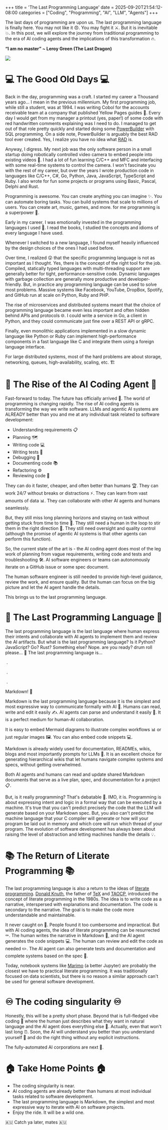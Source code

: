 +++
title = 'The Last Programming Language'
date = 2025-09-20T21:54:12-08:00
categories = ["Coding", "Programming", "AI", "LLM", "Agents"]
+++

The last days of programming are upon us. The last programming language is finally here. You may not like it 😠. You may
fight it ⚔️. But it is inevitable 💥. In this post, we will explore the journey from traditional programming to the era
of
AI coding agents and the implications of this transformation 🔥.

**“I am no master” ~ Leroy Green (The Last Dragon)**

<!--more-->

![](images/hero.png)

# 💻 The Good Old Days 💻

Back in the day, programming was a craft. I started my career a Thousand years ago... I mean in the previous millennium.
My first programming job, while still a student, was at 1994. I was writing Cobol for the accounts receivable team at a
company that published Yellow Pages guides 📒. Every day I would get from my manager a printout (yes, paper!) of some
code with red handwritten
comments explaining was I need to do. I managed to get out of that role pretty quickly and started doing
some [PowerBuilder](https://en.wikipedia.org/wiki/PowerBuilder) with SQL programming. On a side note, PowerBuilder is
arguably the best RAD tool ever created. Yes, I realize you have no idea
what [RAD](https://en.wikipedia.org/wiki/Rapid_application_development) is.

Anyway, I digress. My next job was the only software person in a small startup doing robotically controlled video camera
to embed people into existing videos 🎥. I had a lot of fun learning C/C++ and MFC and interfacing with some real-time
systems to control the camera. I won't fascinate you with the rest of my career, but over the years I wrote production
code in languages like C/C++, C#, Go, Python, Java, JavaScript, TypeScript and Ruby. I also wrote for fun some projects
or programs using Basic, Pascal, Delphi and Rust.

Programming is awesome. You can create anything you can imagine ✨. You can automate boring tasks. You can build systems
that scale to millions of users. You can create art, music, games, and more. for me programming is a superpower 🦸.

Early in my career, I was emotionally invested in the programming languages I used 💝. I read the books, I studied the
concepts and idioms of every language I have used.

Whenever I switched to a new language, I found myself heavily influenced by the design choices of the ones I had used
before.

Over time, I realized 😲 that the specific programming language is not as important as I thought. Yes, there is the
concept
of the right tool for the job. Compiled, statically typed languages with multi-threading support are generally better
for tight, performance-sensitive code. Dynamic languages with garbage collection are generally more productive and
developer-friendly. But, in practice any programming language can be used to solve most problems. Massive systems like
Facebook, YouTube, DropBox, Spotify, and GitHub run at scale on Python, Ruby and PHP.

The rise of microservices and distributed systems meant that the choice of programming language became even less
important and often hidden behind APIs and protocols 🌐. I could write a service in Go, a client in Python, and they
could communicate just fine over a REST API or gRPC.

Finally, even monolithic applications implemented in a slow dynamic language like Python or Ruby can implement
high-performance components in a fast language like C and integrate them using a foreign language interface.

For large distributed systems, most of the hard problems are about storage, networking, queues, high-availability,
scaling, etc. 🏗️

# 🤖 The Rise of the AI Coding Agent 🤖

Fast-forward to today. The future has officially arrived 🚀. The world of programming is changing rapidly. The rise of AI
coding agents is transforming the way we write software. LLMs and agentic AI systems are ALREADY better than you and me
at any individual task related to software development:

- Understanding requirements 📋
- Planning 🗺️
- Writing code 💻
- Writing tests 🧪
- Debugging 🐛
- Documenting code 📚
- Refactoring ⚙️
- Reviewing code 👀

They can do it faster, cheaper, and often better than humans 🏆. They can work 24/7 without breaks or distractions ⚡.
They can learn from vast amounts of data 📊. They can collaborate with other AI agents and humans seamlessly.

But, they still miss long planning horizons and staying on task without getting stuck from time to time 🔄. They still
need a human in the loop to stir them in the right direction 🧭. They still need oversight and quality control (although
the promise of agentic AI systems is that other agents can perform this function).

So, the current state of the art is - the AI coding agent does most of the leg work of planning from vague requirements,
writing code and tests and troubleshooting 🛠️. AI software engineers or teams can autonomously iterate on a GitHub issue
or some spec document.

The human software engineer is still needed to provide high-level guidance, review the work, and ensure quality. But the
human can focus on the big picture and let the AI agent handle the details.

This brings us to the last programming language.

# 📝 The Last Programming Language 📝

The last programming language is the last language where human express their intents and collaborate with AI
agents to implement them and review the AI artifacts. But what is the last programming language? Is it Python?
JavaScript? Go? Rust? Something else?
Nope. are you ready? drum roll please... 🥁 The last programming language is...

&nbsp;.

&nbsp;.

&nbsp;.

Markdown! 🎉

Markdown is the last programming language because it is the simplest and most expressive way to communicate formally
with AI 🤖. Humans can read, write and edit it easily ✍️. AI agents can parse and understand it easily 🧠. It is a perfect
medium for human-AI collaboration.

It is easy to embed Mermaid diagrams to illustrate complex workflows 📊 or just regular images 🖼️. You can also embed
code snippets 💻.

Markdown is already widely used for documentation, READMEs, wikis, blogs and most importantly prompts for LLMs 💬. It is an
excellent choice for generating hierarchical wikis that let humans navigate complex systems and specs, without getting
overwhelmed.

Both AI agents and humans can read and update shared Markdown documents that serve as a live plan, spec, and
documentation for a project 📋.

But, is it really programming? That's debatable 🤔. IMO, it is. Programming is about expressing intent and logic in a
formal way that can be executed by a machine. It's true that you can't predict precisely the code that the LLM will
generate based on your Markdown spec. But, you also can't predict the machine language that your C compiler will
generate or how will your program be laid out in memory and which core will run which thread of your program. The
evolution of software development has always been about raising the level of abstraction and letting machines handle the
details 💡.

# 📚 The Return of Literate Programming 📚

The last programming language is also a return to the ideas
of [literate programming](https://en.wikipedia.org/wiki/Literate_programming). [Donald Knuth](https://en.wikipedia.org/wiki/Donald_Knuth),
the father of
[TeX](https://en.wikipedia.org/wiki/TeX) and [TAOCP](https://en.wikipedia.org/wiki/The_Art_of_Computer_Programming),
introduced the concept of literate programming in the 1980s. The idea is to write code as a narrative, interspersed
with explanations and documentation. The code is secondary to the narrative. The goal is to make the code more
understandable and maintainable.

It never caught on 🚫. People found it too cumbersome and impractical. But with AI coding agents, the idea of literate
programming can be resurrected ⚰️. The human writes the narrative in Markdown 📝, and the AI agent generates the code
snippets 💻. The human can
review and edit the code as needed ✏️. The AI agent can also generate tests and documentation and complete systems based
on
the spec 🔧.

Today, notebook systems like [Marimo](https://marimo.io) (a better Jupyter) are probably the closest we have to
practical literate
programming. It was traditionally focused on data scientists, but there is no reason a similar approach can't be used
for general software development.

# ♾️ The coding singularity ♾️

Honestly, this will be a pretty short phase. Beyond that is full-fledged vibe coding 🌊 where the human just describes
what they want in natural language and the AI agent does everything else 🤖. Actually, even that won't last long ⏰. Soon,
the AI will understand you better than you understand yourself 🧠 and do the right thing without any explicit
instructions.

The fully-automated AI corporations are next 🏢.

# 🏠 Take Home Points 🏠

- The coding singularity is near.
- AI coding agents are already better than humans at most individual tasks related to software
  development.
- The last programming language is Markdown, the simplest and most expressive way to iterate with AI on software
  projects.
- Enjoy the ride. It will be a wild one.

🇦🇺 Catch ya later, mates 🇦🇺
